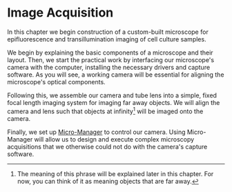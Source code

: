 # Image Acquisition

In this chapter we begin construction of a custom-built microscope for epifluorescence and transillumination imaging of cell culture samples.

We begin by explaining the basic components of a microscope and their layout. Then, we start the practical work by interfacing our microscope's camera with the computer, installing the necessary drivers and capture software. As you will see, a working camera will be essential for aligning the microscope's optical components.

Following this, we assemble our camera and tube lens into a simple, fixed focal length imaging system for imaging far away objects. We will align the camera and lens such that objects at infinity[^1] will be imaged onto the camera.

Finally, we set up [Micro-Manager](https://micro-manager.org/) to control our camera. Using Micro-Manager will allow us to design and execute complex microscopy acquisitions that we otherwise could not do with the camera's capture software.

[^1]: The meaning of this phrase will be explained later in this chapter. For now, you can think of it as meaning objects that are far away.
